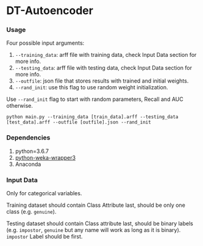 # DT-Autoencoder

### Usage

Four possible input arguments:

 1. `--training_data`: arff file with training data, check Input Data section for more info.
 1. `--testing_data`: arff file with testing data, check Input Data section for more info.
 1. `--outfile`: json file that stores results with trained and initial weights.
 1. `--rand_init`: use this flag to use random weight initialization.

Use `--rand_init` flag to start with random parameters, Recall and AUC otherwise.

`python main.py --training_data [train_data].arff --testing_data [test_data].arff --outfile [outfile].json --rand_init`

### Dependencies

 1. python=3.6.7
 1. [python-weka-wrapper3](https://pypi.org/project/python-weka-wrapper3/)
 1. Anaconda

### Input Data

Only for categorical variables.

Training dataset should contain Class Attribute last, should be only one class (e.g. `genuine`).

Testing dataset should contain Class attribute last, should be binary labels (e.g. `impostor`, `genuine` but any name will work as long as it is binary). `impostor` Label should be first.
